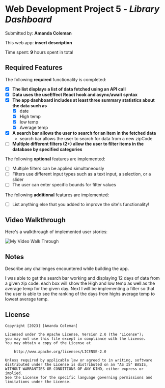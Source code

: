 # Web Development Project 5 - *Library Dashboard*

Submitted by: **Amanda Coleman**

This web app: **insert description**

Time spent: **9** hours spent in total

## Required Features

The following **required** functionality is completed:

- [x] **The list displays a list of data fetched using an API call**
- [x] **Data uses the useEffect React hook and async/await syntax**
- [x] **The app dashboard includes at least three summary statistics about the data such as**
  - [x] date
  - [x] High temp 
  - [x] low temp 
  - [x] Average temp
- [x] **A search bar allows the user to search for an item in the fetched data**
    - search bar allows the user to search for data from a new zipCode
- [ ] **Multiple different filters (2+) allow the user to filter items in the database by specified categories**

The following **optional** features are implemented:

- [ ] Multiple filters can be applied simultaneously
- [ ] Filters use different input types such as a text input, a selection, or a slider
- [ ] The user can enter specific bounds for filter values

The following **additional** features are implemented:

* [ ] List anything else that you added to improve the site's functionality!

## Video Walkthrough

Here's a walkthrough of implemented user stories:

![My Video Walk Through](https://media.giphy.com/media/v1.Y2lkPTc5MGI3NjExNmRlMDc0NDNhZGVkNmFiYjkxOTBiY2U2N2EwNGY1MDAxOGJiNjVlZCZjdD1n/q4Iy8SPsPxsHwCTmsk/giphy.gif)

## Notes

Describe any challenges encountered while building the app.

I was able to get the search bar working and displaying 12 days of data from a given zip code. each box will show the High and low temp as well as the average temp for the given day. Next I will be implementing a filter so that the user is able to see the ranking of the days from highs average temp to lowest average temp. 



## License

    Copyright [2023] [Amanda Coleman]

    Licensed under the Apache License, Version 2.0 (the "License");
    you may not use this file except in compliance with the License.
    You may obtain a copy of the License at

        http://www.apache.org/licenses/LICENSE-2.0

    Unless required by applicable law or agreed to in writing, software
    distributed under the License is distributed on an "AS IS" BASIS,
    WITHOUT WARRANTIES OR CONDITIONS OF ANY KIND, either express or implied.
    See the License for the specific language governing permissions and
    limitations under the License.